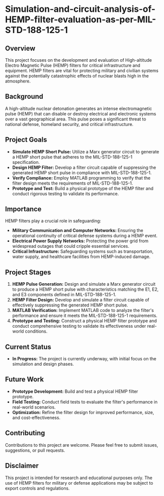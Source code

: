 # Simulation-and-circuit-analysis-of-HEMP-filter-evaluation-as-per-MIL-STD-188-125-1
## Overview

This project focuses on the development and evaluation of High-altitude Electro Magnetic Pulse (HEMP) filters for critical infrastructure and equipment. HEMP filters are vital for protecting military and civilian systems against the potentially catastrophic effects of nuclear blasts high in the atmosphere.

## Background

A high-altitude nuclear detonation generates an intense electromagnetic pulse (HEMP) that can disable or destroy electrical and electronic systems over a vast geographical area. This pulse poses a significant threat to national defense, homeland security, and critical infrastructure.

## Project Goals

* **Simulate HEMP Short Pulse:**  Utilize a Marx generator circuit to generate a HEMP short pulse that adheres to the MIL-STD-188-125-1 specification.
* **Design HEMP Filter:**  Develop a filter circuit capable of suppressing the generated HEMP short pulse in compliance with MIL-STD-188-125-1.
* **Verify Compliance:**  Employ MATLAB programming to verify that the filter design meets the requirements of MIL-STD-188-125-1.
* **Prototype and Test:**  Build a physical prototype of the HEMP filter and conduct rigorous testing to validate its performance.

## Importance

HEMP filters play a crucial role in safeguarding:

* **Military Communication and Computer Networks:**  Ensuring the operational continuity of critical defense systems during a HEMP event.
* **Electrical Power Supply Networks:**  Protecting the power grid from widespread outages that could cripple essential services.
* **Critical Infrastructure:**  Safeguarding systems such as transportation, water supply, and healthcare facilities from HEMP-induced damage.

## Project Stages

1. **HEMP Pulse Generation:** Design and simulate a Marx generator circuit to produce a HEMP short pulse with characteristics matching the E1, E2, and E3 components defined in MIL-STD-188-125-1.
2. **HEMP Filter Design:** Develop and simulate a filter circuit capable of effectively suppressing the generated HEMP short pulse.
3. **MATLAB Verification:**  Implement MATLAB code to analyze the filter's performance and ensure it meets the MIL-STD-188-125-1 requirements.
4. **Prototype and Testing:** Construct a physical HEMP filter prototype and conduct comprehensive testing to validate its effectiveness under real-world conditions.

## Current Status

* **In Progress:**  The project is currently underway, with initial focus on the simulation and design phases.

## Future Work

* **Prototype Development:**  Build and test a physical HEMP filter prototype.
* **Field Testing:**  Conduct field tests to evaluate the filter's performance in real-world scenarios.
* **Optimization:**  Refine the filter design for improved performance, size, and cost-effectiveness.

## Contributing

Contributions to this project are welcome. Please feel free to submit issues, suggestions, or pull requests. 


## Disclaimer

This project is intended for research and educational purposes only. The use of HEMP filters for military or defense applications may be subject to export controls and regulations. 
